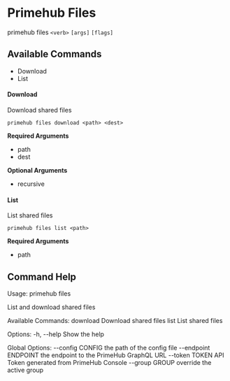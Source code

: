 
# Primehub Files

primehub files `<verb>` `[args]` `[flags]`


## Available Commands

* Download
* List



#### Download

Download shared files


```
primehub files download <path> <dest>
```
**Required Arguments**
* path
* dest
 



**Optional Arguments**

* recursive

 



#### List

List shared files


```
primehub files list <path>
```
**Required Arguments**
* path
 


 


 

## Command Help

Usage: 
  primehub files <command>

List and download shared files

Available Commands:
  download             Download shared files
  list                 List shared files

Options:
  -h, --help           Show the help

Global Options:
  --config CONFIG      the path of the config file
  --endpoint ENDPOINT  the endpoint to the PrimeHub GraphQL URL
  --token TOKEN        API Token generated from PrimeHub Console
  --group GROUP        override the active group
